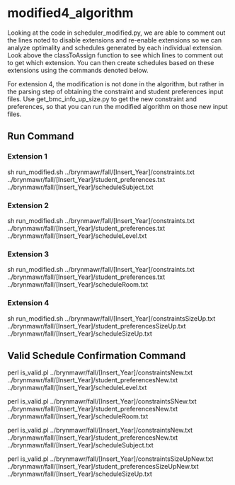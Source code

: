 # modified4_algorithm

Looking at the code in scheduler_modified.py, we are able to comment out the lines noted to disable extensions and re-enable extensions so we can analyze optimality and schedules generated by each individual extension. Look above the classToAssign function to see which lines to comment out to get which extension. You can then create schedules based on these extensions using the commands denoted below.

For extension 4, the modification is not done in the algorithm, but rather in the parsing step of obtaining the constraint and student preferences input files. Use get_bmc_info_up_size.py to get the new constraint and preferences, so that you can run the modified algorithm on those new input files.


## Run Command

### Extension 1

sh run_modified.sh ../brynmawr/fall/[Insert_Year]/constraints.txt  ../brynmawr/fall/[Insert_Year]/student_preferences.txt  ../brynmawr/fall/[Insert_Year]/scheduleSubject.txt

### Extension 2

sh run_modified.sh  ../brynmawr/fall/[Insert_Year]/constraints.txt  ../brynmawr/fall/[Insert_Year]/student_preferences.txt  ../brynmawr/fall/[Insert_Year]/scheduleLevel.txt

### Extension 3

sh run_modified.sh  ../brynmawr/fall/[Insert_Year]/constraints.txt  ../brynmawr/fall/[Insert_Year]/student_preferences.txt  ../brynmawr/fall/[Insert_Year]/scheduleRoom.txt

### Extension 4

sh run_modified.sh  ../brynmawr/fall/[Insert_Year]/constraintsSizeUp.txt  ../brynmawr/fall/[Insert_Year]/student_preferencesSizeUp.txt  ../brynmawr/fall/[Insert_Year]/scheduleSizeUp.txt

## Valid Schedule Confirmation Command
perl is_valid.pl  ../brynmawr/fall/[Insert_Year]/constraintsNew.txt ../brynmawr/fall/[Insert_Year]/student_preferencesNew.txt ../brynmawr/fall/[Insert_Year]/scheduleLevel.txt

perl is_valid.pl ../brynmawr/fall/[Insert_Year]/constraintsSNew.txt ../brynmawr/fall/[Insert_Year]/student_preferencesNew.txt ../brynmawr/fall/[Insert_Year]/scheduleRoom.txt

perl is_valid.pl ../brynmawr/fall/[Insert_Year]/constraintsNew.txt ../brynmawr/fall/[Insert_Year]/student_preferencesNew.txt ../brynmawr/fall/[Insert_Year]/scheduleSubject.txt

perl is_valid.pl ../brynmawr/fall/[Insert_Year]/constraintsSizeUpNew.txt ../brynmawr/fall/[Insert_Year]/student_preferencesSizeUpNew.txt ../brynmawr/fall/[Insert_Year]/scheduleSizeUp.txt



